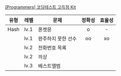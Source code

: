 [[Programmers] 코딩테스트 고득점 Kit](https://school.programmers.co.kr/learn/challenges?tab=algorithm_practice_kit) 

|유형|레벨|문제|정확성|효율성|
|---------|----|---------|:----:|:-----:|
|Hash|lv.1|폰켓몬|o|-|
||lv.1|완주하지 못한 선수|oo|xo|
||lv.2|전화번호 목록|
||lv.2|의상|
||lv.3|베스트앨범|
